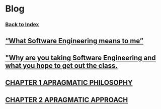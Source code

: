 # Blog
### [Back to Index](index.md)
## [“What Software Engineering means to me”](Blog_1.md)
## ["Why are you taking Software Engineering and what you hope to get out the class.](Blog_2.md)
## [CHAPTER 1 APRAGMATIC PHILOSOPHY](Blog_3.md)
## [CHAPTER 2 APRAGMATIC APPROACH](Blog_4.md)
